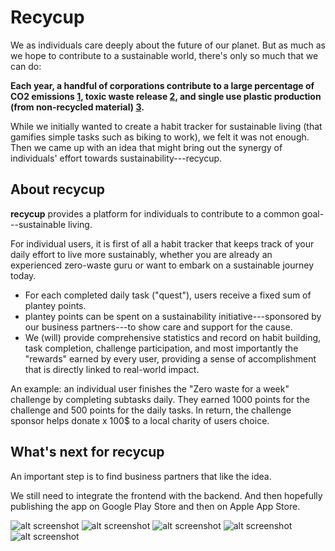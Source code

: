# Recycup
We as individuals care deeply about the future of our planet. But as much as we hope to contribute to a sustainable world, there's only so much  that we can do:

**Each year, a handful of corporations contribute to a large percentage of CO2 emissions [1](https://www.statista.com/chart/19594/20-firms-produced-a-third-of-global-emissions/), toxic waste release [2](https://www.statista.com/statistics/799176/largest-corporate-water-polluters-in-the-us/), and single use plastic production (from non-recycled material) [3](https://www.npr.org/2021/05/18/997937090/half-of-the-worlds-single-use-plastic-waste-is-from-just-20-companies-says-a-stu).**

While we initially wanted to create a habit tracker for sustainable living (that gamifies simple tasks such as biking to work), we felt it was not enough. Then we came up with an idea that might bring out the synergy of individuals' effort towards sustainability---recycup.

## About recycup

**recycup** provides a platform for individuals to contribute to a common goal---sustainable living. 

For individual users, it is first of all a habit tracker that keeps track of your daily effort to live more sustainably, whether you are already an experienced zero-waste guru or want to embark on a sustainable journey today. 
- For each completed daily task ("quest"), users receive a fixed sum of plantey points. 
- plantey points can be spent on a sustainability initiative---sponsored by our business partners---to show care and support for the cause. 
- We (will) provide comprehensive statistics and record on habit building, task completion, challenge participation, and most importantly the "rewards" earned by every user, providing a sense of accomplishment that is directly linked to real-world impact. 

An example: an individual user finishes the "Zero waste for a week" challenge by completing subtasks daily. They earned 1000 points for the challenge and 500 points for the daily tasks. In return, the challenge sponsor helps donate x 100$ to a local charity of users choice. 


## What's next for recycup

An important step is to find business partners that like the idea.

We still need to integrate the frontend with the backend. And then hopefully publishing the app on Google Play Store and then on Apple App Store. 

![alt screenshot](./Assets/Images/1.jpg)
![alt screenshot](./Assets/Images/2.jpg)
![alt screenshot](./Assets/Images/3.jpg)
![alt screenshot](./Assets/Images/4.jpg)
![alt screenshot](./Assets/Images/5.jpg)

